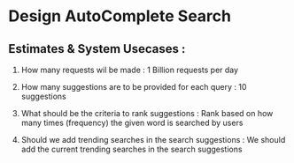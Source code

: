 # Design AutoComplete Search



## Estimates & System Usecases :
1. How many requests wil be made : 1 Billion requests per day

2. How many suggestions are to be provided for each query : 10 suggestions

3. What should be the criteria to rank suggestions : Rank based on how many times (frequency) the given word is searched by users 

4. Should we add trending searches in the search suggestions : We should add the current trending searches in the search suggestions
